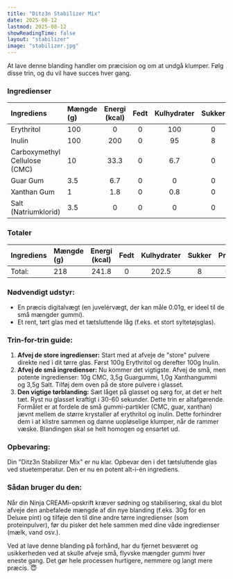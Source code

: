 ```yaml
---
title: "Ditz3n Stabilizer Mix"
date: 2025-08-12
lastmod: 2025-08-12
showReadingTime: false
layout: "stabilizer"
image: "stabilizer.jpg"
---
```


At lave denne blanding handler om præcision og om at undgå klumper. Følg disse trin, og du vil have succes hver gang.

### Ingredienser
| Ingrediens | Mængde (g) | Energi (kcal) | Fedt | Kulhydrater | Sukker | Protein | Salt | Total PAC | Total MSNF | Total HF |
|:---|:---|:---:|:---:|:---:|:---:|:---:|:---:|:---:|:---:|:---:|
| Erythritol | 100 | 0 | 0 | 100 | 0 | 0 | 0 | 280 | 100 | 0 |
| Inulin | 100 | 200 | 0 | 95 | 8 | 0 | 0 | 0.8 | 95 | 0 |
| Carboxymethyl Cellulose (CMC) | 10 | 33.3 | 0 | 6.7 | 0 | 0 | 2 | 0 | 6.7 | 0 |
| Guar Gum | 3.5 | 6.7 | 0 | 0 | 0 | 0.1 | 0 | 0 | 0.2 | 0 |
| Xanthan Gum | 1 | 1.8 | 0 | 0.8 | 0 | 0.1 | 0 | 0 | 0.8 | 0 |
| Salt (Natriumklorid) | 3.5 | 0 | 0 | 0 | 0 | 0 | 3.5 | 20.7 | 0 | 0 |

### Totaler
| Ingrediens | Mængde (g) | Energi (kcal) | Fedt | Kulhydrater | Sukker | Protein | Salt | Total PAC | Total MSNF | Total HF |
|:---|:---|:---:|:---:|:---:|:---:|:---:|:---:|:---:|:---:|:---:|
| Total: | 218 | 241.8 | 0 | 202.5 | 8 | 0.2 | 5.5 | 301.5 | 202.7 | 0 |

### Nødvendigt udstyr:
- En præcis digitalvægt (en juvelérvægt, der kan måle 0.01g, er ideel til de små mængder gummi).
- Et rent, tørt glas med et tætsluttende låg (f.eks. et stort syltetøjsglas).

### Trin-for-trin guide:
1.  **Afvej de store ingredienser:** Start med at afveje de "store" pulvere direkte ned i dit tørre glas. Først 100g Erythritol og derefter 100g Inulin.
2.  **Afvej de små ingredienser:** Nu kommer det vigtigste. Afvej de små, men potente ingredienser: 10g CMC, 3,5g Guargummi, 1,0g Xanthangummi og 3,5g Salt. Tilføj dem oven på de store pulvere i glasset.
3.  **Den vigtige tørblanding:** Sæt låget på glasset og sørg for, at det er helt tæt. Ryst nu glasset kraftigt i 30-60 sekunder. Dette trin er altafgørende. Formålet er at fordele de små gummi-partikler (CMC, guar, xanthan) jævnt mellem de større krystaller af erythritol og inulin. Dette forhindrer dem i at klistre sammen og danne uopløselige klumper, når de rammer væske. Blandingen skal se helt homogen og ensartet ud.

### Opbevaring:
Din "Ditz3n Stabilizer Mix" er nu klar. Opbevar den i det tætsluttende glas ved stuetemperatur. Den er nu en potent alt-i-én ingrediens.

### Sådan bruger du den:
Når din Ninja CREAMi-opskrift kræver sødning og stabilisering, skal du blot afveje den anbefalede mængde af din nye blanding (f.eks. 30g for en Deluxe pint) og tilføje den til dine andre tørre ingredienser (som proteinpulver), før du pisker det hele sammen med dine våde ingredienser (mælk, vand osv.).

Ved at lave denne blanding på forhånd, har du fjernet besværet og usikkerheden ved at skulle afveje små, flyvske mængder gummi hver eneste gang. Det gør hele processen hurtigere, nemmere og langt mere præcis. 😇
